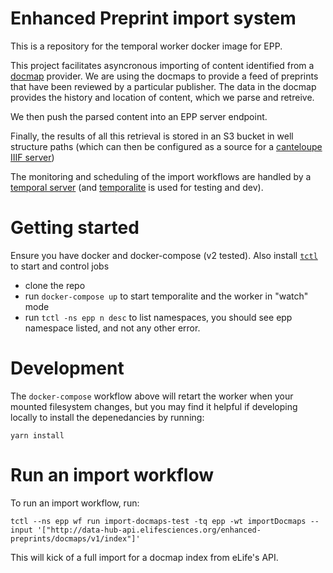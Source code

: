 # Enhanced Preprint import system

This is a repository for the temporal worker docker image for EPP.

This project facilitates asyncronous importing of content identified from a [docmap](https://docmaps.knowledgefutures.org/pub/sgkf1pqa) provider. We are using the docmaps to provide a feed of preprints that have been reviewed by a particular publisher. The data in the docmap provides the history and location of content, which we parse and retreive.

We then push the parsed content into an EPP server endpoint.

Finally, the results of all this retrieval is stored in an S3 bucket in well structure paths (which can then be configured as a source for a [canteloupe IIIF server](https://github.com/elifesciences/enhanced-preprints-image-server))

The monitoring and scheduling of the import workflows are handled by a [temporal server](https://temporal.io/) (and [temporalite](https://github.com/temporalio/temporalite) is used for testing and dev).

# Getting started

Ensure you have docker and docker-compose (v2 tested). Also install [`tctl`](https://github.com/temporalio/tctl) to start and control jobs

- clone the repo
- run `docker-compose up` to start temporalite and the worker in "watch" mode
- run `tctl -ns epp n desc` to list namespaces, you should see epp namespace listed, and not any other error.

# Development

The `docker-compose` workflow above will retart the worker when your mounted filesystem changes, but you may find it helpful if developing locally to install the depenedancies by running:

```
yarn install
```

# Run an import workflow

To run an import workflow, run:

```
tctl --ns epp wf run import-docmaps-test -tq epp -wt importDocmaps --input '["http://data-hub-api.elifesciences.org/enhanced-preprints/docmaps/v1/index"]'
```

This will kick of a full import for a docmap index from eLife's API.
